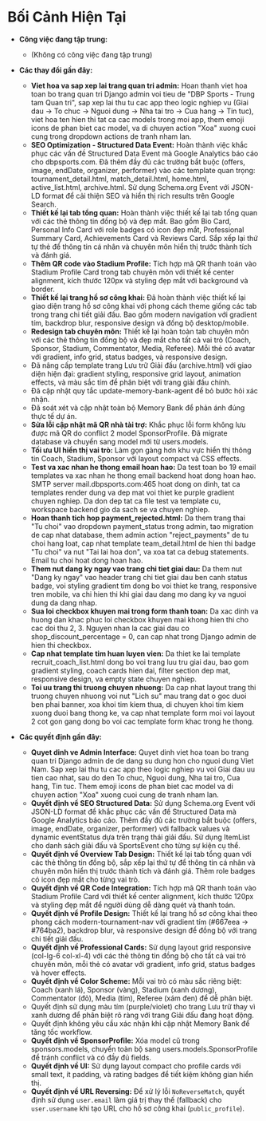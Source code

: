 # Bối Cảnh Hiện Tại

- **Công việc đang tập trung:**
  - (Không có công việc đang tập trung)

- **Các thay đổi gần đây:**
  - **Viet hoa va sap xep lai trang quan tri admin:** Hoan thanh viet hoa toan bo trang quan tri Django admin voi tieu de "DBP Sports - Trung tam Quan tri", sap xep lai thu tu cac app theo logic nghiep vu (Giai dau → To chuc → Nguoi dung → Nha tai tro → Cua hang → Tin tuc), viet hoa ten hien thi tat ca cac models trong moi app, them emoji icons de phan biet cac model, va di chuyen action "Xoa" xuong cuoi cung trong dropdown actions de tranh nham lan.
  - **SEO Optimization - Structured Data Event:** Hoàn thành việc khắc phục các vấn đề Structured Data Event mà Google Analytics báo cáo cho dbpsports.com. Đã thêm đầy đủ các trường bắt buộc (offers, image, endDate, organizer, performer) vào các template quan trọng: tournament_detail.html, match_detail.html, home.html, active_list.html, archive.html. Sử dụng Schema.org Event với JSON-LD format để cải thiện SEO và hiển thị rich results trên Google Search.
  - **Thiết kế lại tab tổng quan:** Hoàn thành việc thiết kế lại tab tổng quan với các thẻ thông tin đồng bộ và đẹp mắt. Bao gồm Bio Card, Personal Info Card với role badges có icon đẹp mắt, Professional Summary Card, Achievements Card và Reviews Card. Sắp xếp lại thứ tự thẻ để thông tin cá nhân và chuyên môn hiển thị trước thành tích và đánh giá.
  - **Thêm QR code vào Stadium Profile:** Tích hợp mã QR thanh toán vào Stadium Profile Card trong tab chuyên môn với thiết kế center alignment, kích thước 120px và styling đẹp mắt với background và border.
  - **Thiết kế lại trang hồ sơ công khai:** Đã hoàn thành việc thiết kế lại giao diện trang hồ sơ công khai với phong cách theme giống các tab trong trang chi tiết giải đấu. Bao gồm modern navigation với gradient tím, backdrop blur, responsive design và đồng bộ desktop/mobile.
  - **Redesign tab chuyên môn:** Thiết kế lại hoàn toàn tab chuyên môn với các thẻ thông tin đồng bộ và đẹp mắt cho tất cả vai trò (Coach, Sponsor, Stadium, Commentator, Media, Referee). Mỗi thẻ có avatar với gradient, info grid, status badges, và responsive design.
  - Đã nâng cấp template trang Lưu trữ Giải đấu (archive.html) với giao diện hiện đại: gradient styling, responsive grid layout, animation effects, và màu sắc tím để phân biệt với trang giải đấu chính.
  - Đã cập nhật quy tắc update-memory-bank-agent để bỏ bước hỏi xác nhận.
  - Đã soát xét và cập nhật toàn bộ Memory Bank để phản ánh đúng thực tế dự án.
  - **Sửa lỗi cập nhật mã QR nhà tài trợ:** Khắc phục lỗi form không lưu được mã QR do conflict 2 model SponsorProfile. Đã migrate database và chuyển sang model mới từ users.models.
  - **Tối ưu UI hiển thị vai trò:** Làm gọn gàng hơn khu vực hiển thị thông tin Coach, Stadium, Sponsor với layout compact và CSS effects.
  - **Test va xac nhan he thong email hoan hao:** Da test toan bo 19 email templates va xac nhan he thong email backend hoat dong hoan hao. SMTP server mail.dbpsports.com:465 hoat dong on dinh, tat ca templates render dung va dep mat voi thiet ke purple gradient chuyen nghiep. Da don dep tat ca file test va template cu, workspace backend gio da sach se va chuyen nghiep.
  - **Hoan thanh tich hop payment_rejected.html:** Da them trang thai "Tu choi" vao dropdown payment_status trong admin, tao migration de cap nhat database, them admin action "reject_payments" de tu choi hang loat, cap nhat template team_detail.html de hien thi badge "Tu choi" va nut "Tai lai hoa don", va xoa tat ca debug statements. Email tu choi hoat dong hoan hao.
  - **Them nut dang ky ngay vao trang chi tiet giai dau:** Da them nut "Dang ky ngay" vao header trang chi tiet giai dau ben canh status badge, voi styling gradient tim dong bo voi thiet ke trang, responsive tren mobile, va chi hien thi khi giai dau dang mo dang ky va nguoi dung da dang nhap.
  - **Sua loi checkbox khuyen mai trong form thanh toan:** Da xac dinh va huong dan khac phuc loi checkbox khuyen mai khong hien thi cho cac doi thu 2, 3. Nguyen nhan la cac giai dau co shop_discount_percentage = 0, can cap nhat trong Django admin de hien thi checkbox.
  - **Cap nhat template tim huan luyen vien:** Da thiet ke lai template recruit_coach_list.html dong bo voi trang luu tru giai dau, bao gom gradient styling, coach cards hien dai, filter section dep mat, responsive design, va empty state chuyen nghiep.
  - **Toi uu trang thi truong chuyen nhuong:** Da cap nhat layout trang thi truong chuyen nhuong voi nut "Lich su" mau trang dat o goc duoi ben phai banner, xoa khoi tim kiem thua, di chuyen khoi tim kiem xuong duoi bang thong ke, va cap nhat template form moi voi layout 2 cot gon gang dong bo voi cac template form khac trong he thong.

- **Các quyết định gần đây:**
  - **Quyet dinh ve Admin Interface:** Quyet dinh viet hoa toan bo trang quan tri Django admin de de dang su dung hon cho nguoi dung Viet Nam. Sap xep lai thu tu cac app theo logic nghiep vu voi Giai dau uu tien cao nhat, sau do den To chuc, Nguoi dung, Nha tai tro, Cua hang, Tin tuc. Them emoji icons de phan biet cac model va di chuyen action "Xoa" xuong cuoi cung de tranh nham lan.
  - **Quyết định về SEO Structured Data:** Sử dụng Schema.org Event với JSON-LD format để khắc phục các vấn đề Structured Data mà Google Analytics báo cáo. Thêm đầy đủ các trường bắt buộc (offers, image, endDate, organizer, performer) với fallback values và dynamic eventStatus dựa trên trạng thái giải đấu. Sử dụng ItemList cho danh sách giải đấu và SportsEvent cho từng sự kiện cụ thể.
  - **Quyết định về Overview Tab Design:** Thiết kế lại tab tổng quan với các thẻ thông tin đồng bộ, sắp xếp lại thứ tự để thông tin cá nhân và chuyên môn hiển thị trước thành tích và đánh giá. Thêm role badges có icon đẹp mắt cho từng vai trò.
  - **Quyết định về QR Code Integration:** Tích hợp mã QR thanh toán vào Stadium Profile Card với thiết kế center alignment, kích thước 120px và styling đẹp mắt để người dùng dễ dàng quét và thanh toán.
  - **Quyết định về Profile Design:** Thiết kế lại trang hồ sơ công khai theo phong cách modern-tournament-nav với gradient tím (#667eea → #764ba2), backdrop blur, và responsive design để đồng bộ với trang chi tiết giải đấu.
  - **Quyết định về Professional Cards:** Sử dụng layout grid responsive (col-lg-6 col-xl-4) với các thẻ thông tin đồng bộ cho tất cả vai trò chuyên môn, mỗi thẻ có avatar với gradient, info grid, status badges và hover effects.
  - **Quyết định về Color Scheme:** Mỗi vai trò có màu sắc riêng biệt: Coach (xanh lá), Sponsor (vàng), Stadium (xanh dương), Commentator (đỏ), Media (tím), Referee (xám đen) để dễ phân biệt.
  - Quyết định sử dụng màu tím (purple/violet) cho trang Lưu trữ thay vì xanh dương để phân biệt rõ ràng với trang Giải đấu đang hoạt động.
  - Quyết định không yêu cầu xác nhận khi cập nhật Memory Bank để tăng tốc workflow.
  - **Quyết định về SponsorProfile:** Xóa model cũ trong sponsors.models, chuyển toàn bộ sang users.models.SponsorProfile để tránh conflict và có đầy đủ fields.
  - **Quyết định về UI:** Sử dụng layout compact cho profile cards với small text, ít padding, và rating badges để tiết kiệm không gian hiển thị.
  - **Quyết định về URL Reversing:** Để xử lý lỗi `NoReverseMatch`, quyết định sử dụng `user.email` làm giá trị thay thế (fallback) cho `user.username` khi tạo URL cho hồ sơ công khai (`public_profile`).